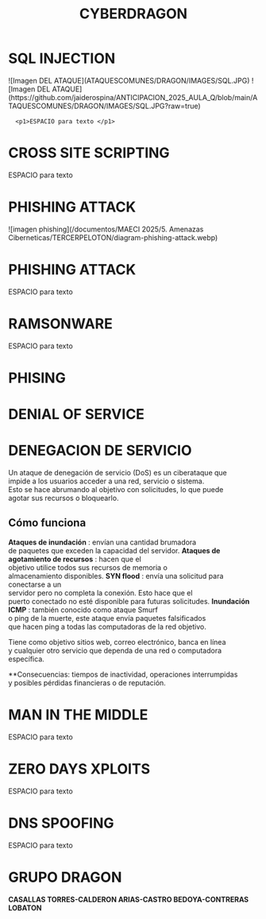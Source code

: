 <!DOCTYPE html>
<html lang=""es">
<head>
  <title>GRUPO DRAGON - ATAQUES COMUNES</title>
  <link rel="stylesheet" type="text/css" href="./estilos.css" />
</head>
<body>
  
  <header>
  <h1>CYBERDRAGON</h1>

 </header>
<h1>SQL INJECTION</h1>
![Imagen DEL ATAQUE](ATAQUESCOMUNES/DRAGON/IMAGES/SQL.JPG)
![Imagen DEL ATAQUE](https://github.com/jaiderospina/ANTICIPACION_2025_AULA_Q/blob/main/ATAQUESCOMUNES/DRAGON/IMAGES/SQL.JPG?raw=true)

      <p1>ESPACIO para texto </p1>

<h1>CROSS SITE SCRIPTING</h1>
      <p1>ESPACIO para texto </p1>

# PHISHING ATTACK 

![imagen phishing](/documentos/MAECI 2025/5. Amenazas Ciberneticas/TERCERPELOTON/diagram-phishing-attack.webp)
<h1>PHISHING ATTACK</h1>
      <p1>ESPACIO para texto </p1>

<h1>RAMSONWARE</h1>
      <p1>ESPACIO para texto </p1>

# PHISING 


<h1>DENIAL OF SERVICE</h1>

# DENEGACION DE SERVICIO 

Un ataque de denegación de servicio (DoS) es un ciberataque que<br> 
impide a los usuarios acceder a una red, servicio o sistema.<br> 
Esto se hace abrumando al objetivo con solicitudes, lo que puede<br> 
agotar sus recursos o bloquearlo.

## Cómo funciona

**Ataques de inundación** : envían una cantidad brumadora<br>
de paquetes que exceden la capacidad del servidor.
**Ataques de agotamiento de recursos** : hacen que el<br>
objetivo utilice todos sus recursos de memoria o<br>
almacenamiento disponibles. 
**SYN flood** : envía una solicitud para conectarse a un<br>
servidor pero no completa la conexión. Esto hace que el<br>
puerto conectado no esté disponible para futuras solicitudes.
**Inundación ICMP** : también conocido como ataque Smurf<br>
o ping de la muerte, este ataque envía paquetes falsificados<br>
que hacen ping a todas las computadoras de la red objetivo. 

Tiene como objetivo sitios web, correo electrónico, banca en línea<br>
y cualquier otro servicio que dependa de una red o computadora<br>
específica. 

**Consecuencias: tiempos de inactividad, operaciones interrumpidas<br>
y posibles pérdidas financieras o de reputación.
 



<h1>MAN IN THE MIDDLE</h1>
      <p1>ESPACIO para texto </p1>


<h1>ZERO DAYS XPLOITS</h1>
      <p1>ESPACIO para texto </p1>

<h1>DNS SPOOFING</h1>
      <p1>ESPACIO para texto </p1>

# GRUPO DRAGON
**CASALLAS TORRES-CALDERON ARIAS-CASTRO BEDOYA-CONTRERAS LOBATON**
